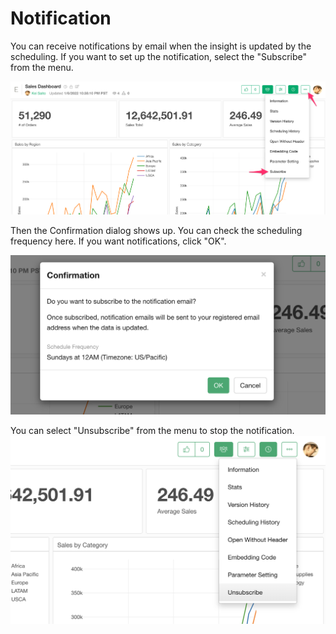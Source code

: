 # Notification

You can receive notifications by email when the insight is updated by the scheduling. If you want to set up the notification, select the "Subscribe" from the menu.


![](images/notification1_en.png)

Then the Confirmation dialog shows up. You can check the scheduling frequency here. If you want notifications, click "OK".

![](images/notification2_en.png)


You can select "Unsubscribe" from the menu to stop the notification.
![](images/notification3_en.png)
